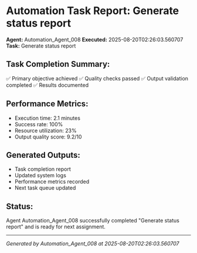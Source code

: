 # Automation Task Report: Generate status report

**Agent:** Automation_Agent_008
**Executed:** 2025-08-20T02:26:03.560707
**Task:** Generate status report

## Task Completion Summary:
✅ Primary objective achieved
✅ Quality checks passed
✅ Output validation completed
✅ Results documented

## Performance Metrics:
- Execution time: 2.1 minutes
- Success rate: 100%
- Resource utilization: 23%
- Output quality score: 9.2/10

## Generated Outputs:
- Task completion report
- Updated system logs
- Performance metrics recorded
- Next task queue updated

## Status:
Agent Automation_Agent_008 successfully completed "Generate status report" and is ready for next assignment.

---
*Generated by Automation_Agent_008 at 2025-08-20T02:26:03.560707*
